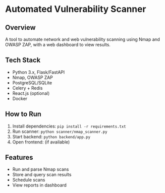 # Automated Vulnerability Scanner

## Overview  
A tool to automate network and web vulnerability scanning using Nmap and OWASP ZAP, with a web dashboard to view results.

## Tech Stack  
- Python 3.x, Flask/FastAPI  
- Nmap, OWASP ZAP  
- PostgreSQL/SQLite  
- Celery + Redis  
- React.js (optional)  
- Docker  

## How to Run  
1. Install dependencies: `pip install -r requirements.txt`  
2. Run scanner: `python scanner/nmap_scanner.py`  
3. Start backend: `python backend/app.py`  
4. Open frontend: (if available)  

## Features  
- Run and parse Nmap scans  
- Store and query scan results  
- Schedule scans  
- View reports in dashboard  

